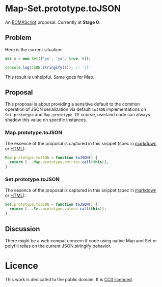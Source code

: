 # Map-Set.prototype.toJSON

An [ECMAScript](https://github.com/tc39/ecma262) proposal. Currently at **Stage 0**.


## Problem

Here is the current situation:

````js
var s = new Set(['yo', 'ya', true, 8]);

console.log(JSON.stringify(s)); // '{}'
````

This result is unhelpful. Same goes for Map.


## Proposal

This proposal is about providing a sensitive default to the common operation of JSON serialization via default `toJSON` implementations on `Set.prototype` and `Map.prototype`. Of course, userland code can always shadow this value on specific instances.

### Map.prototype.toJSON

The essence of the proposal is captured in this snippet (spec in [markdown](spec.md#mapprototypetojson--) or [HTML](http://davidbruant.github.io/Map-Set.prototype.toJSON/#Map.prototype.toJSON)):

````js
Map.prototype.toJSON = function toJSON() {
  return [...Map.prototype.entries.call(this)];
}
````

### Set.prototype.toJSON

The essence of the proposal is captured in this snippet (spec in [markdown](spec.md#setprototypetojson--) or [HTML](http://davidbruant.github.io/Map-Set.prototype.toJSON/#Set.prototype.toJSON)):

````js
Set.prototype.toJSON = function toJSON() {
  return [...Set.prototype.values.call(this)];
}
````

## Discussion

There might be a web compat concern if code using native Map and Set or polyfill relies on the current JSON.stringify behavior.


# Licence

This work is dedicated to the public domain. It is [CC0 licenced](https://creativecommons.org/publicdomain/zero/1.0/).

